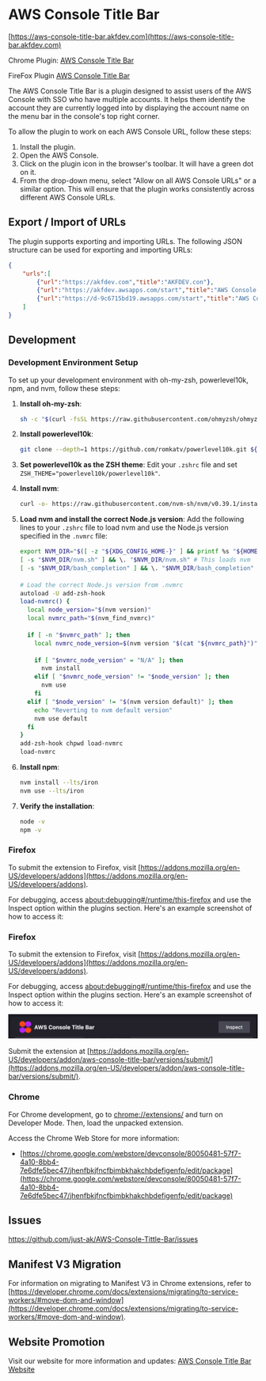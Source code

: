 # AWS Console Title Bar

[https://aws-console-title-bar.akfdev.com](https://aws-console-title-bar.akfdev.com)

Chrome Plugin: [AWS Console Title Bar](https://chrome.google.com/webstore/detail/aws-console-title-bar/jhenfbkjfncfbimbkhakchbdefigenfp?hl=en)

FireFox Plugin [AWS Console Title Bar](https://addons.mozilla.org/en-GB/firefox/addon/aws-console-title-bar/)

The AWS Console Title Bar is a plugin designed to assist users of the AWS Console with SSO who have multiple accounts. It helps them identify the account they are currently logged into by displaying the account name on the menu bar in the console's top right corner.

To allow the plugin to work on each AWS Console URL, follow these steps:

1) Install the plugin.
2) Open the AWS Console.
3) Click on the plugin icon in the browser's toolbar. It will have a green dot on it.
4) From the drop-down menu, select "Allow on all AWS Console URLs" or a similar option. This will ensure that the plugin works consistently across different AWS Console URLs.

## Export / Import of URLs

The plugin supports exporting and importing URLs. The following JSON structure can be used for exporting and importing URLs:

```json
{
    "urls":[
        {"url":"https://akfdev.com","title":"AKFDEV.con"},
        {"url":"https://akfdev.awsapps.com/start","title":"AWS Console: just-ak"},
        {"url":"https://d-9c6715bd19.awsapps.com/start","title":"AWS Console : TORG"}
    ]
}
```

## Development

### Development Environment Setup

To set up your development environment with oh-my-zsh, powerlevel10k, npm, and nvm, follow these steps:

1. **Install oh-my-zsh**:
    ```sh
    sh -c "$(curl -fsSL https://raw.githubusercontent.com/ohmyzsh/ohmyzsh/master/tools/install.sh)"
    ```

2. **Install powerlevel10k**:
    ```sh
    git clone --depth=1 https://github.com/romkatv/powerlevel10k.git ${ZSH_CUSTOM:-$HOME/.oh-my-zsh/custom}/themes/powerlevel10k
    ```

3. **Set powerlevel10k as the ZSH theme**:
    Edit your `.zshrc` file and set `ZSH_THEME="powerlevel10k/powerlevel10k"`.

4. **Install nvm**:
    ```sh
    curl -o- https://raw.githubusercontent.com/nvm-sh/nvm/v0.39.1/install.sh | bash
    ```

5. **Load nvm and install the correct Node.js version**:
    Add the following lines to your `.zshrc` file to load nvm and use the Node.js version specified in the `.nvmrc` file:
    ```sh
    export NVM_DIR="$([ -z "${XDG_CONFIG_HOME-}" ] && printf %s "${HOME}/.nvm" || printf %s "${XDG_CONFIG_HOME}/nvm")"
    [ -s "$NVM_DIR/nvm.sh" ] && \. "$NVM_DIR/nvm.sh" # This loads nvm
    [ -s "$NVM_DIR/bash_completion" ] && \. "$NVM_DIR/bash_completion" # This loads nvm bash_completion

    # Load the correct Node.js version from .nvmrc
    autoload -U add-zsh-hook
    load-nvmrc() {
      local node_version="$(nvm version)"
      local nvmrc_path="$(nvm_find_nvmrc)"

      if [ -n "$nvmrc_path" ]; then
        local nvmrc_node_version=$(nvm version "$(cat "${nvmrc_path}")")

        if [ "$nvmrc_node_version" = "N/A" ]; then
          nvm install
        elif [ "$nvmrc_node_version" != "$node_version" ]; then
          nvm use
        fi
      elif [ "$node_version" != "$(nvm version default)" ]; then
        echo "Reverting to nvm default version"
        nvm use default
      fi
    }
    add-zsh-hook chpwd load-nvmrc
    load-nvmrc
    ```

6. **Install npm**:
    ```sh
    nvm install --lts/iron
    nvm use --lts/iron
    ```

7. **Verify the installation**:
    ```sh
    node -v
    npm -v
    ```

### Firefox

To submit the extension to Firefox, visit [https://addons.mozilla.org/en-US/developers/addons](https://addons.mozilla.org/en-US/developers/addons).

For debugging, access [about:debugging#/runtime/this-firefox](about:debugging#/runtime/this-firefox) and use the Inspect option within the plugins section. Here's an example screenshot of how to access it:
### Firefox

To submit the extension to Firefox, visit [https://addons.mozilla.org/en-US/developers/addons](https://addons.mozilla.org/en-US/developers/addons).

For debugging, access [about:debugging#/runtime/this-firefox](about:debugging#/runtime/this-firefox) and use the Inspect option within the plugins section. Here's an example screenshot of how to access it:

![Inspect](./docs/FirefoxDebug.png)

Submit the extension at [https://addons.mozilla.org/en-US/developers/addon/aws-console-title-bar/versions/submit/](https://addons.mozilla.org/en-US/developers/addon/aws-console-title-bar/versions/submit/).

### Chrome

For Chrome development, go to [chrome://extensions/](chrome://extensions/) and turn on Developer Mode. Then, load the unpacked extension.

Access the Chrome Web Store for more information:

- [https://chrome.google.com/webstore/devconsole/80050481-57f7-4a10-8bb4-7e6dfe5bec47/jhenfbkjfncfbimbkhakchbdefigenfp/edit/package](https://chrome.google.com/webstore/devconsole/80050481-57f7-4a10-8bb4-7e6dfe5bec47/jhenfbkjfncfbimbkhakchbdefigenfp/edit/package)

## Issues

https://github.com/just-ak/AWS-Console-Tittle-Bar/issues

## Manifest V3 Migration

For information on migrating to Manifest V3 in Chrome extensions, refer to [https://developer.chrome.com/docs/extensions/migrating/to-service-workers/#move-dom-and-window](https://developer.chrome.com/docs/extensions/migrating/to-service-workers/#move-dom-and-window).

## Website Promotion

Visit our website for more information and updates: [AWS Console Title Bar Website](https://aws-console-title-bar.example.com)

